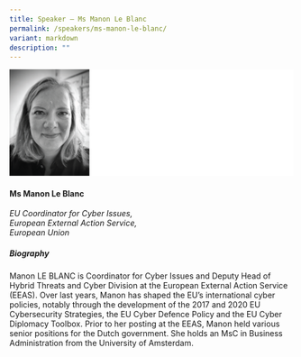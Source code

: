 ```yaml
---
title: Speaker – Ms Manon Le Blanc
permalink: /speakers/ms-manon-le-blanc/
variant: markdown
description: ""
---
```

![](/images/2024%20speakers/Manon_Le_Blanc.png)
#### **Ms Manon Le Blanc**

*EU Coordinator for Cyber Issues, <br>
 European External Action Service, <br>European Union*
 
##### **Biography**
 Manon LE BLANC is Coordinator for Cyber Issues and Deputy Head of Hybrid Threats and Cyber Division at the European External Action Service (EEAS). Over last years, Manon has shaped the EU’s international cyber policies, notably through the development of the 2017 and 2020 EU Cybersecurity Strategies, the EU Cyber Defence Policy and the EU Cyber Diplomacy Toolbox. Prior to her posting at the EEAS, Manon held various senior positions for the Dutch government. She holds an MsC in Business Administration from the University of Amsterdam.